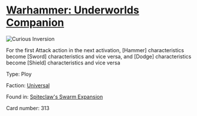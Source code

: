 # [Warhammer: Underworlds Companion](https://guidokessels.github.io/wh-underworlds)

  

![Curious Inversion](https://warhammerunderworlds.com/wp-content/uploads/sites/6/2018/02/313_ENG.png)

For the first Attack action in the next activation, [Hammer] characteristics become [Sword] characteristics and vice versa, and [Dodge] characteristics become [Shield] characteristics and vice versa

Type: Ploy

Faction: [Universal](https://guidokessels.github.io/wh-underworlds/factions/universal)

Found in: [Spiteclaw's Swarm Expansion](https://guidokessels.github.io/wh-underworlds/locations/spiteclaws-swarm-expansion)

Card number: 313
